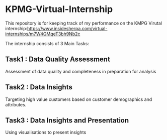 # KPMG-Virtual-Internship

This repository is for keeping track of my performance on the KMPG Virutal internship:https://www.insidesherpa.com/virtual-internships/m7W4GMqeT3bh9Nb2c

The internship consists of 3 Main Tasks: 
## Task1 : Data Quality Assessment  
Assessment of data quality and completeness in preparation for analysis

## Task2 :  Data Insights
Targeting high value customers based on customer demographics and attributes.  

## Task3 :  Data Insights and Presentation
Using visualisations to present insights
